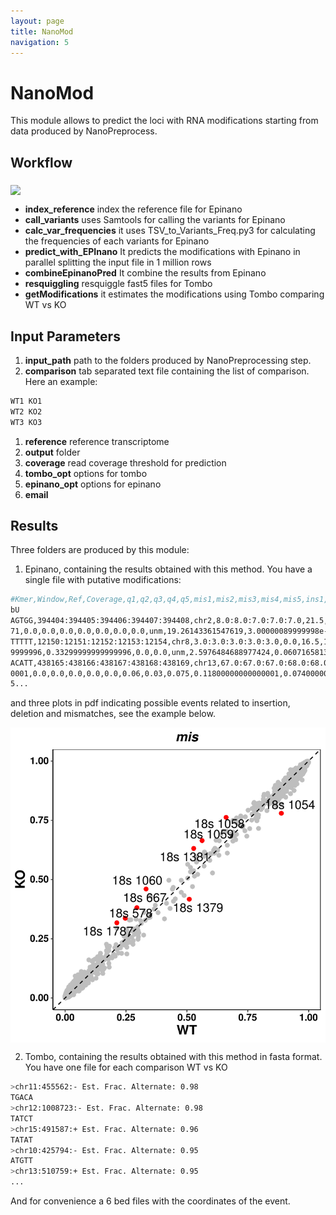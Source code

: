 ```yaml
---
layout: page
title: NanoMod
navigation: 5
---
```


# NanoMod
This module allows to predict the loci with RNA modifications starting from data produced by NanoPreprocess.

## Workflow

<img src="https://raw.githubusercontent.com/biocorecrg/master_of_pores/master/docs/dag_mod_2.png" width="600" align="middle">


* **index_reference** index the reference file for Epinano
* **call_variants** uses Samtools for calling the variants for Epinano
* **calc_var_frequencies** it uses TSV_to_Variants_Freq.py3 for calculating the frequencies of each variants for Epinano
* **predict_with_EPInano** It predicts the modifications with Epinano in parallel splitting the input file in 1 million rows
* **combineEpinanoPred** It combine the results from Epinano 
* **resquiggling** resquiggle fast5 files for Tombo
* **getModifications** it estimates the modifications using Tombo comparing WT vs KO

## Input Parameters
1. **input_path** path to the folders produced by NanoPreprocessing step.
1. **comparison** tab separated text file containing the list of comparison. Here an example:
```bash
WT1 KO1
WT2 KO2
WT3 KO3
```
1. **reference** reference transcriptome
1. **output** folder
1. **coverage** read coverage threshold for prediction
1. **tombo_opt** options for tombo
1. **epinano_opt** options for epinano
1. **email**

## Results
Three folders are produced by this module:

1. Epinano, containing the results obtained with this method. You have a single file with putative modifications: 

```bash
#Kmer,Window,Ref,Coverage,q1,q2,q3,q4,q5,mis1,mis2,mis3,mis4,mis5,ins1,ins2,ins3,ins4,ins5,del1,del2,del3,del4,del5,prediction,dist,ProbM,Pro
bU
AGTGG,394404:394405:394406:394407:394408,chr2,8.0:8.0:7.0:7.0:7.0,21.5,21.25,19.857,23.0,16.285999999999998,0.0,0.0,0.0,0.0,0.0,0.0,0.062,0.0
71,0.0,0.0,0.0,0.0,0.0,0.0,0.0,unm,19.26143361547619,3.00000089999998e-14,0.9999999999999699
TTTTT,12150:12151:12152:12153:12154,chr8,3.0:3.0:3.0:3.0:3.0,0.0,16.5,18.5,16.0,16.0,0.0,0.0,0.0,0.0,0.0,0.0,0.0,0.0,0.0,0.0,1.0,0.3329999999
9999996,0.33299999999999996,0.0,0.0,unm,2.5976484688977424,0.06071658133381308,0.9392834186661868
ACATT,438165:438166:438167:438168:438169,chr13,67.0:67.0:67.0:68.0:68.0,13.635,13.446,9.323,9.6,12.127,0.03,0.045,0.015,0.147,0.0740000000000
0001,0.0,0.0,0.0,0.0,0.0,0.06,0.03,0.075,0.11800000000000001,0.07400000000000001,unm,0.08435556637195174,0.519879422458087,0.4801205775419129
5...
```

and three plots in pdf indicating possible events related to insertion, deletion and mismatches, see the example below. 

<img src="https://raw.githubusercontent.com/biocorecrg/master_of_pores/master/docs/nanomod_pl.png" width="600" align="middle">


2. Tombo, containing the results obtained with this method in fasta format. You have one file for each comparison WT vs KO

```bash
>chr11:455562:- Est. Frac. Alternate: 0.98
TGACA
>chr12:1008723:- Est. Frac. Alternate: 0.98
TATCT
>chr15:491587:+ Est. Frac. Alternate: 0.96
TATAT
>chr10:425794:- Est. Frac. Alternate: 0.95
ATGTT
>chr13:510759:+ Est. Frac. Alternate: 0.95
...
```
And for convenience a 6 bed files with the coordinates of the event.
